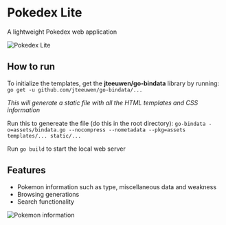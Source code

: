 # Pokedex Lite
A lightweight Pokedex web application

![Pokedex Lite](https://i.imgur.com/EB5kgU4.png)

## How to run
To initialize the templates, get the **jteeuwen/go-bindata** library by running:
`go get -u github.com/jteeuwen/go-bindata/...`

*This will generate a static file with all the HTML templates and CSS information*

Run this to genereate the file (do this in the root directory):
`go-bindata -o=assets/bindata.go --nocompress --nometadata --pkg=assets templates/... static/...`

Run `go build` to start the local web server

## Features
* Pokemon information such as type, miscellaneous data and weakness
* Browsing generations
* Search functionality

![Pokemon information](https://i.imgur.com/CGeGHqo.png)